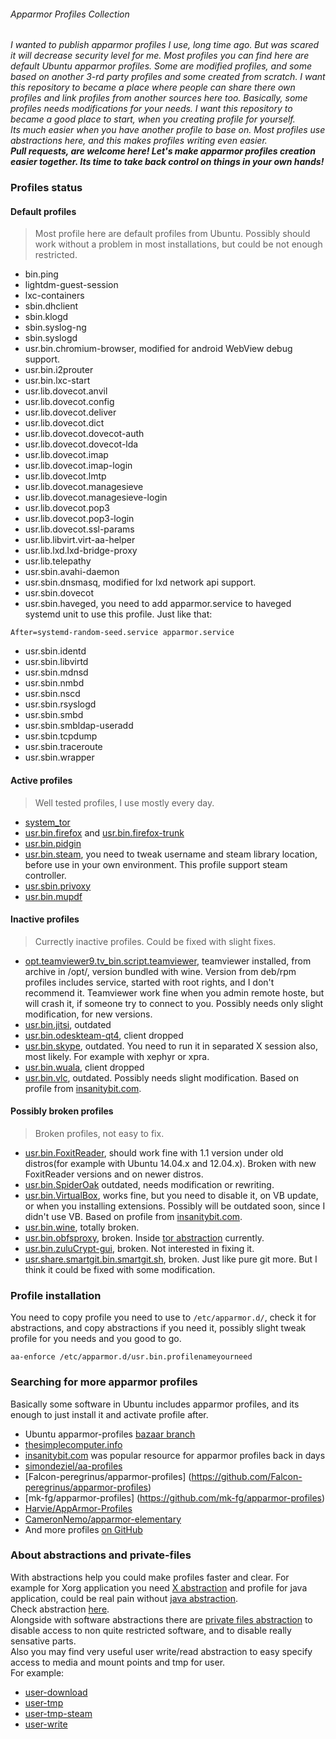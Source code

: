 ###### Apparmor Profiles Collection
*I wanted to publish apparmor profiles I use, long time ago. But was scared it will decrease security level for me.
Most profiles you can find here are default Ubuntu apparmor profiles. Some are modified profiles, and some based on another 3-rd party profiles and some created from scratch.
I want this repository to became a place where people can share there own profiles and link profiles from another sources here too.
Basically, some profiles needs modifications for your needs. I want this repository to became a good place to start, when you creating profile for yourself.  
Its much easier when you have another profile to base on. Most profiles use abstractions here, and this makes profiles writing even easier.  
__Pull requests, are welcome here! Let's make apparmor profiles creation easier together. Its time to take back control on things in your own hands!__*

### Profiles status
#### Default profiles
> Most profile here are default profiles from Ubuntu. Possibly should work without a problem in most installations, but could be not enough restricted.

* bin.ping 	
* lightdm-guest-session
* lxc-containers
* sbin.dhclient
* sbin.klogd
* sbin.syslog-ng
* sbin.syslogd
* usr.bin.chromium-browser, modified for android WebView debug support.
* usr.bin.i2prouter
* usr.bin.lxc-start
* usr.lib.dovecot.anvil
* usr.lib.dovecot.config
* usr.lib.dovecot.deliver
* usr.lib.dovecot.dict
* usr.lib.dovecot.dovecot-auth
* usr.lib.dovecot.dovecot-lda
* usr.lib.dovecot.imap 	
* usr.lib.dovecot.imap-login 	
* usr.lib.dovecot.lmtp 	
* usr.lib.dovecot.managesieve
* usr.lib.dovecot.managesieve-login
* usr.lib.dovecot.pop3 	
* usr.lib.dovecot.pop3-login 	
* usr.lib.dovecot.ssl-params 	
* usr.lib.libvirt.virt-aa-helper 
* usr.lib.lxd.lxd-bridge-proxy
* usr.lib.telepathy 	
* usr.sbin.avahi-daemon 	
* usr.sbin.dnsmasq, modified for lxd network api support.
* usr.sbin.dovecot 	
* usr.sbin.haveged, you need to add apparmor.service to haveged systemd unit to use this profile. Just like that:
```
After=systemd-random-seed.service apparmor.service
```
* usr.sbin.identd 	
* usr.sbin.libvirtd 	
* usr.sbin.mdnsd 
* usr.sbin.nmbd 	
* usr.sbin.nscd
* usr.sbin.rsyslogd 	
* usr.sbin.smbd 	
* usr.sbin.smbldap-useradd 	
* usr.sbin.tcpdump 	
* usr.sbin.traceroute 
* usr.sbin.wrapper


#### Active profiles
> Well tested profiles, I use mostly every day.

* [system_tor](https://github.com/cryptofuture/apparmor-profiles/raw/master/apparmor.d/system_tor)
* [usr.bin.firefox](https://github.com/cryptofuture/apparmor-profiles/raw/master/apparmor.d/usr.bin.firefox) and [usr.bin.firefox-trunk](https://github.com/cryptofuture/apparmor-profiles/raw/master/apparmor.d/usr.bin.firefox-trunk)
* [usr.bin.pidgin](https://github.com/cryptofuture/apparmor-profiles/raw/master/apparmor.d/usr.bin.pidgin)
* [usr.bin.steam](https://github.com/cryptofuture/apparmor-profiles/raw/master/apparmor.d/usr.bin.steam), you need to tweak username and steam library location, before use in your own environment. This profile support steam controller.
* [usr.sbin.privoxy](https://github.com/cryptofuture/apparmor-profiles/raw/master/apparmor.d/usr.sbin.privoxy)
* [usr.bin.mupdf](https://github.com/cryptofuture/apparmor-profiles/raw/master/apparmor.d/usr.bin.mupdf)

#### Inactive profiles
> Currectly inactive profiles. Could be fixed with slight fixes.

* [opt.teamviewer9.tv_bin.script.teamviewer](https://github.com/cryptofuture/apparmor-profiles/blob/raw/apparmor.d/opt.teamviewer9.tv_bin.script.teamviewer), teamviewer installed, from archive in /opt/, version bundled with wine. Version from deb/rpm profiles includes service, started with root rights, and I don't recommend it. Teamviewer work fine when you admin remote hoste, but will crash it, if someone try to connect to you. Possibly needs only slight modification, for new versions.
* [usr.bin.jitsi](https://github.com/cryptofuture/apparmor-profiles/raw/master/apparmor.d/usr.bin.jitsi), outdated
* [usr.bin.odeskteam-qt4](https://github.com/cryptofuture/apparmor-profiles/raw/master/apparmor.d/usr.bin.odeskteam-qt4), client dropped
* [usr.bin.skype](https://github.com/cryptofuture/apparmor-profiles/raw/master/apparmor.d/usr.bin.skype), outdated. You need to run it in separated X session also, most likely. For example with xephyr or xpra. 
* [usr.bin.wuala](https://github.com/cryptofuture/apparmor-profiles/raw/master/apparmor.d/usr.bin.wuala), client dropped
* [usr.bin.vlc](https://github.com/cryptofuture/apparmor-profiles/blob/master/apparmor.d/usr.bin.vlc), outdated. Possibly needs slight modification. Based on profile from [insanitybit.com](http://www.insanitybit.com/).

#### Possibly broken profiles
> Broken profiles, not easy to fix.

* [usr.bin.FoxitReader](https://github.com/cryptofuture/apparmor-profiles/raw/master/apparmor.d/usr.bin.FoxitReader), should work fine with 1.1 version under old distros(for example with Ubuntu 14.04.x and 12.04.x). Broken with new FoxitReader versions and on newer distros.
* [usr.bin.SpiderOak](https://github.com/cryptofuture/apparmor-profiles/raw/master/apparmor.d/usr.bin.SpiderOak) outdated, needs modification or rewriting.
* [usr.bin.VirtualBox](https://github.com/cryptofuture/apparmor-profiles/raw/master/apparmor.d/usr.bin.VirtualBox), works fine, but you need to disable it, on VB update, or when you installing extensions. Possibly will be outdated soon, since I didn't use VB. Based on profile from [insanitybit.com](http://www.insanitybit.com/).
* [usr.bin.wine](https://github.com/cryptofuture/apparmor-profiles/raw/master/apparmor.d/usr.bin.wine), totally broken.
* [usr.bin.obfsproxy](https://github.com/cryptofuture/apparmor-profiles/raw/master/apparmor.d/usr.bin.obfsproxy), broken. Inside [tor abstraction](https://github.com/cryptofuture/apparmor-profiles/raw/master/apparmor.d/abstractions/tor) currently.
* [usr.bin.zuluCrypt-gui](https://github.com/cryptofuture/apparmor-profiles/raw/master/apparmor.d/usr.bin.zuluCrypt-gui), broken. Not interested in fixing it.
* [usr.share.smartgit.bin.smartgit.sh](https://github.com/cryptofuture/apparmor-profiles/blob/master/apparmor.d/usr.share.smartgit.bin.smartgit.sh), broken. Just like pure git more. But I think it could be fixed with some modification.

### Profile installation
You need to copy profile you need to use to `/etc/apparmor.d/`, check it for abstractions, and copy abstractions if you need it, possibly slight tweak profile for you needs and you good to go.

```
aa-enforce /etc/apparmor.d/usr.bin.profilenameyourneed 
```

### Searching for more apparmor profiles
Basically some software in Ubuntu includes apparmor profiles, and its enough to just install it and activate profile after.  
* Ubuntu apparmor-profiles [bazaar branch](https://bazaar.launchpad.net/~apparmor-dev/apparmor-profiles/master/files/head:/ubuntu/)
* [thesimplecomputer.info](http://thesimplecomputer.info/apparmor/)
* [insanitybit.com](http://www.insanitybit.com/) was popular resource for apparmor profiles back in days
* [simondeziel/aa-profiles](https://github.com/simondeziel/aa-profiles)
* [Falcon-peregrinus/apparmor-profiles] (https://github.com/Falcon-peregrinus/apparmor-profiles)
* [mk-fg/apparmor-profiles] (https://github.com/mk-fg/apparmor-profiles)
* [Harvie/AppArmor-Profiles](https://github.com/Harvie/AppArmor-Profiles)
* [CameronNemo/apparmor-elementary](https://github.com/CameronNemo/apparmor-elementary)
* And more profiles [on GitHub](https://github.com/search?utf8=%E2%9C%93&q=apparmor+profile)

### About abstractions and private-files
With abstractions help you could make profiles faster and clear. For example for Xorg application you need [X abstraction](https://github.com/cryptofuture/apparmor-profiles/raw/master/apparmor.d/abstractions/X) and profile for java application, could be real pain without [java abstraction](https://github.com/cryptofuture/apparmor-profiles/raw/master/apparmor.d/abstractions/ubuntu-browsers.d/java).  
Check abstraction [here](https://github.com/cryptofuture/apparmor-profiles/tree/master/apparmor.d/abstractions).  
Alongside with software abstractions there are [private files abstraction](https://github.com/cryptofuture/apparmor-profiles/raw/master/apparmor.d/abstractions/private-files) to disable access to non quite restricted software, and to disable really sensative parts.    
Also you may find very useful user write/read abstraction to easy specify access to media and mount points and tmp for user.  
For example:  
* [user-download](https://github.com/cryptofuture/apparmor-profiles/raw/master/apparmor.d/abstractions/user-download)
* [user-tmp](https://github.com/cryptofuture/apparmor-profiles/raw/master/apparmor.d/abstractions/user-tmp)
* [user-tmp-steam](https://github.com/cryptofuture/apparmor-profiles/raw/master/apparmor.d/abstractions/user-tmp-steam)
* [user-write](https://github.com/cryptofuture/apparmor-profiles/raw/master/apparmor.d/abstractions/user-write)



